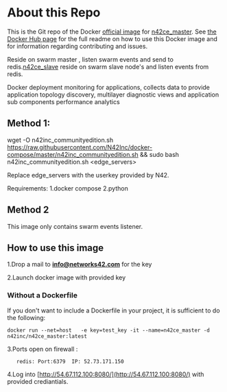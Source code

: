 # About this Repo

This is the Git repo of the Docker [official image](https://docs.docker.com/docker-hub/official_repos/) for [n42ce_master](https://hub.docker.com/r/n42inc/n42ce_master/). See [the Docker Hub page](https://hub.docker.com/r/n42inc/n42ce_master/) for the full readme on how to use this Docker image and for information regarding contributing and issues.

Reside on swarm master , listen swarm events and send to redis.[n42ce_slave](https://hub.docker.com/r/n42inc/n42ce_slave/) reside on swarm slave node's and listen events from redis.


Docker deployment monitoring for applications, collects data to provide application topology discovery, multilayer diagnostic views and application sub components performance analytics

## Method 1:
wget -O n42inc_communityedition.sh https://raw.githubusercontent.com/N42Inc/docker-compose/master/n42inc_communityedition.sh && sudo bash n42inc_communityedition.sh <edge_servers>

Replace edge_servers with the userkey provided by N42.

Requirements:
      1.docker compose
      2.python
      
## Method 2

This image only contains swarm events listener.
## How to use this image
1.Drop a mail to <b>info@networks42.com</b> for the key

2.Launch docker image with provided key

### Without a Dockerfile
If you don't want to include a Dockerfile in your project, it is sufficient to do the following:
```
docker run --net=host   -e key=test_key -it --name=n42ce_master -d  n42inc/n42ce_master:latest
```
3.Ports open on firewall :
```
   redis: Port:6379  IP: 52.73.171.150   
```
4.Log into [http://54.67.112.100:8080/](http://54.67.112.100:8080/)  with provided crediantials.
